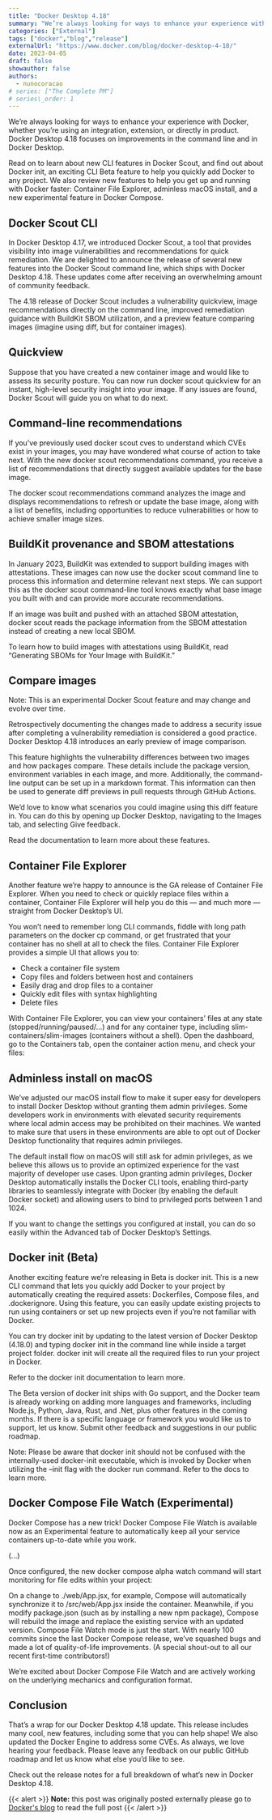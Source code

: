 ```yaml
---
title: "Docker Desktop 4.18"
summary: "We’re always looking for ways to enhance your experience with Docker, whether you’re using an integration, extension, or directly in product. Docker Desktop 4.18 focuses on improvements in the command line and in Docker Desktop. "
categories: ["External"]
tags: ["docker","blog","release"]
externalUrl: "https://www.docker.com/blog/docker-desktop-4-18/"
date: 2023-04-05
draft: false
showauthor: false
authors:
  - nunocoracao
# series: ["The Complete PM"]
# series\_order: 1
---
```


We’re always looking for ways to enhance your experience with Docker, whether you’re using an integration, extension, or directly in product. Docker Desktop 4.18 focuses on improvements in the command line and in Docker Desktop. 

Read on to learn about new CLI features in Docker Scout, and find out about Docker init, an exciting CLI Beta feature to help you quickly add Docker to any project. We also review new features to help you get up and running with Docker faster: Container File Explorer, adminless macOS install, and a new experimental feature in Docker Compose.

## Docker Scout CLI
In Docker Desktop 4.17, we introduced Docker Scout, a tool that provides visibility into image vulnerabilities and recommendations for quick remediation. We are delighted to announce the release of several new features into the Docker Scout command line, which ships with Docker Desktop 4.18. These updates come after receiving an overwhelming amount of community feedback. 

The 4.18 release of Docker Scout includes a vulnerability quickview, image recommendations directly on the command line, improved remediation guidance with BuildKit SBOM utilization, and a preview feature comparing images (imagine using diff, but for container images).

## Quickview 
Suppose that you have created a new container image and would like to assess its security posture. You can now run docker scout quickview for an instant, high-level security insight into your image. If any issues are found, Docker Scout will guide you on what to do next.

## Command-line recommendations
If you’ve previously used docker scout cves to understand which CVEs exist in your images, you may have wondered what course of action to take next. With the new docker scout recommendations command, you receive a list of recommendations that directly suggest available updates for the base image. 

The docker scout recommendations command analyzes the image and displays recommendations to refresh or update the base image, along with a list of benefits, including opportunities to reduce vulnerabilities or how to achieve smaller image sizes.

## BuildKit provenance and SBOM attestations 
In January 2023, BuildKit was extended to support building images with attestations. These images can now use the docker scout command line to process this information and determine relevant next steps. We can support this as the docker scout command-line tool knows exactly what base image you built with and can provide more accurate recommendations.

If an image was built and pushed with an attached SBOM attestation, docker scout reads the package information from the SBOM attestation instead of creating a new local SBOM.

To learn how to build images with attestations using BuildKit, read “Generating SBOMs for Your Image with BuildKit.” 

## Compare images
Note: This is an experimental Docker Scout feature and may change and evolve over time. 

Retrospectively documenting the changes made to address a security issue after completing a vulnerability remediation is considered a good practice. Docker Desktop 4.18 introduces an early preview of image comparison. 

This feature highlights the vulnerability differences between two images and how packages compare. These details include the package version, environment variables in each image, and more. Additionally, the command-line output can be set up in a markdown format. This information can then be used to generate diff previews in pull requests through GitHub Actions. 

We’d love to know what scenarios you could imagine using this diff feature in. You can do this by opening up Docker Desktop, navigating to the Images tab, and selecting Give feedback.

Read the documentation to learn more about these features. 

## Container File Explorer 
Another feature we’re happy to announce is the GA release of Container File Explorer. When you need to check or quickly replace files within a container, Container File Explorer will help you do this — and much more — straight from Docker Desktop’s UI. 

You won’t need to remember long CLI commands, fiddle with long path parameters on the docker cp command, or get frustrated that your container has no shell at all to check the files. Container File Explorer provides a simple UI that allows you to:

- Check a container file system
- Copy files and folders between host and containers
- Easily drag and drop files to a container
- Quickly edit files with syntax highlighting
- Delete files

With Container File Explorer, you can view your containers’ files at any state (stopped/running/paused/…) and for any container type, including slim-containers/slim-images (containers without a shell). Open the dashboard, go to the Containers tab, open the container action menu, and check your files:

## Adminless install on macOS
We’ve adjusted our macOS install flow to make it super easy for developers to install Docker Desktop without granting them admin privileges. Some developers work in environments with elevated security requirements where local admin access may be prohibited on their machines. We wanted to make sure that users in these environments are able to opt out of Docker Desktop functionality that requires admin privileges.

The default install flow on macOS will still ask for admin privileges, as we believe this allows us to provide an optimized experience for the vast majority of developer use cases. Upon granting admin privileges, Docker Desktop automatically installs the Docker CLI tools, enabling third-party libraries to seamlessly integrate with Docker (by enabling the default Docker socket) and allowing users to bind to privileged ports between 1 and 1024. 

If you want to change the settings you configured at install, you can do so easily within the Advanced tab of Docker Desktop’s Settings.

## Docker init (Beta)
Another exciting feature we’re releasing in Beta is docker init. This is a new CLI command that lets you quickly add Docker to your project by automatically creating the required assets: Dockerfiles, Compose files, and .dockerignore. Using this feature, you can easily update existing projects to run using containers or set up new projects even if you’re not familiar with Docker.

You can try docker init by updating to the latest version of Docker Desktop (4.18.0) and typing docker init in the command line while inside a target project folder. docker init will create all the required files to run your project in Docker. 

Refer to the docker init documentation to learn more.

The Beta version of docker init ships with Go support, and the Docker team is already working on adding more languages and frameworks, including Node.js, Python, Java, Rust, and .Net, plus other features in the coming months. If there is a specific language or framework you would like us to support, let us know. Submit other feedback and suggestions in our public roadmap.

Note: Please be aware that docker init should not be confused with the internally-used docker-init executable, which is invoked by Docker when utilizing the –init flag with the docker run command. Refer to the docs to learn more. 

## Docker Compose File Watch (Experimental)
Docker Compose has a new trick! Docker Compose File Watch is available now as an Experimental feature to automatically keep all your service containers up-to-date while you work.

(...)

Once configured, the new docker compose alpha watch command will start monitoring for file edits within your project:

On a change to ./web/App.jsx, for example, Compose will automatically synchronize it to /src/web/App.jsx inside the container.
Meanwhile, if you modify package.json (such as by installing a new npm package), Compose will rebuild the image and replace the existing service with an updated version.
Compose File Watch mode is just the start. With nearly 100 commits since the last Docker Compose release, we’ve squashed bugs and made a lot of quality-of-life improvements. (A special shout-out to all our recent first-time contributors!)

We’re excited about Docker Compose File Watch and are actively working on the underlying mechanics and configuration format.

## Conclusion
That’s a wrap for our Docker Desktop 4.18 update. This release includes many cool, new features, including some that you can help shape! We also updated the Docker Engine to address some CVEs. As always, we love hearing your feedback. Please leave any feedback on our public GitHub roadmap and let us know what else you’d like to see. 

Check out the release notes for a full breakdown of what’s new in Docker Desktop 4.18.



{{< alert >}}
**Note:** this post was originally posted externally please go to [Docker's blog](https://www.docker.com/blog/docker-desktop-4-18/) to read the full post
{{< /alert >}}

